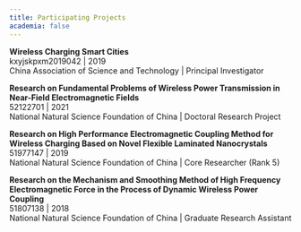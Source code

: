 ```yaml
---
title: Participating Projects
academia: false
---
```



**Wireless Charging Smart Cities**  
kxyjskpxm2019042 | 2019  
China Association of Science and Technology | Principal Investigator  

**Research on Fundamental Problems of Wireless Power Transmission in Near-Field Electromagnetic Fields**  
52122701 | 2021  
National Natural Science Foundation of China | Doctoral Research Project  

**Research on High Performance Electromagnetic Coupling Method for Wireless Charging Based on Novel Flexible Laminated Nanocrystals**  
51977147 | 2019  
National Natural Science Foundation of China | Core Researcher (Rank 5)  

**Research on the Mechanism and Smoothing Method of High Frequency Electromagnetic Force in the Process of Dynamic Wireless Power Coupling**  
51807138 | 2018  
National Natural Science Foundation of China | Graduate Research Assistant  
